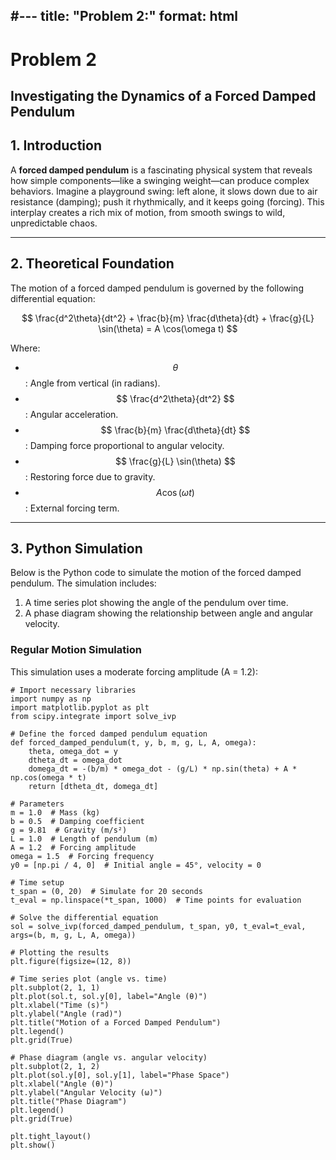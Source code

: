 #---
title: "Problem 2:"
format: html
---

# Problem 2

## Investigating the Dynamics of a Forced Damped Pendulum

## 1. Introduction

A **forced damped pendulum** is a fascinating physical system that reveals how simple components—like a swinging weight—can produce complex behaviors. Imagine a playground swing: left alone, it slows down due to air resistance (damping); push it rhythmically, and it keeps going (forcing). This interplay creates a rich mix of motion, from smooth swings to wild, unpredictable chaos.

---

## 2. Theoretical Foundation

The motion of a forced damped pendulum is governed by the following differential equation:

$$ \frac{d^2\theta}{dt^2} + \frac{b}{m} \frac{d\theta}{dt} + \frac{g}{L} \sin(\theta) = A \cos(\omega t) $$

Where:
- $$ \theta $$: Angle from vertical (in radians).
- $$ \frac{d^2\theta}{dt^2} $$: Angular acceleration.
- $$ \frac{b}{m} \frac{d\theta}{dt} $$: Damping force proportional to angular velocity.
- $$ \frac{g}{L} \sin(\theta) $$: Restoring force due to gravity.
- $$ A \cos(\omega t) $$: External forcing term.

---

## 3. Python Simulation

Below is the Python code to simulate the motion of the forced damped pendulum. The simulation includes:
1. A time series plot showing the angle of the pendulum over time.
2. A phase diagram showing the relationship between angle and angular velocity.

### Regular Motion Simulation
This simulation uses a moderate forcing amplitude (A = 1.2):

```{python}
# Import necessary libraries
import numpy as np
import matplotlib.pyplot as plt
from scipy.integrate import solve_ivp

# Define the forced damped pendulum equation
def forced_damped_pendulum(t, y, b, m, g, L, A, omega):
    theta, omega_dot = y
    dtheta_dt = omega_dot
    domega_dt = -(b/m) * omega_dot - (g/L) * np.sin(theta) + A * np.cos(omega * t)
    return [dtheta_dt, domega_dt]

# Parameters
m = 1.0  # Mass (kg)
b = 0.5  # Damping coefficient
g = 9.81  # Gravity (m/s²)
L = 1.0  # Length of pendulum (m)
A = 1.2  # Forcing amplitude
omega = 1.5  # Forcing frequency
y0 = [np.pi / 4, 0]  # Initial angle = 45°, velocity = 0

# Time setup
t_span = (0, 20)  # Simulate for 20 seconds
t_eval = np.linspace(*t_span, 1000)  # Time points for evaluation

# Solve the differential equation
sol = solve_ivp(forced_damped_pendulum, t_span, y0, t_eval=t_eval, args=(b, m, g, L, A, omega))

# Plotting the results
plt.figure(figsize=(12, 8))

# Time series plot (angle vs. time)
plt.subplot(2, 1, 1)
plt.plot(sol.t, sol.y[0], label="Angle (θ)")
plt.xlabel("Time (s)")
plt.ylabel("Angle (rad)")
plt.title("Motion of a Forced Damped Pendulum")
plt.legend()
plt.grid(True)

# Phase diagram (angle vs. angular velocity)
plt.subplot(2, 1, 2)
plt.plot(sol.y[0], sol.y[1], label="Phase Space")
plt.xlabel("Angle (θ)")
plt.ylabel("Angular Velocity (ω)")
plt.title("Phase Diagram")
plt.legend()
plt.grid(True)

plt.tight_layout()
plt.show()